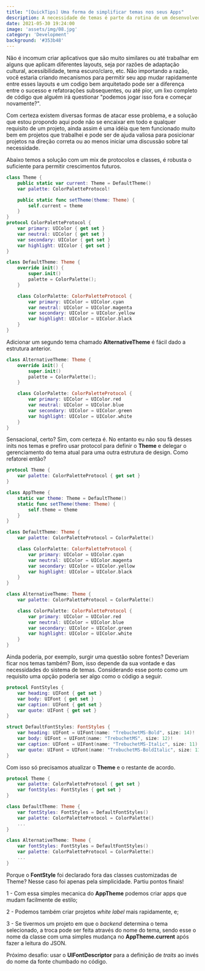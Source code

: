 ```yaml
---
title: "[QuickTips] Uma forma de simplificar temas nos seus Apps"
description: A necessidade de temas é parte da rotina de um desenvolvedor, apresento então uma forma de utilizar múltiplos temas no iOS com Swift.
date: 2021-05-30 19:24:00
image: 'assets/img/08.jpg'
category: 'Development'
background: '#353b48'
---
```


Não é incomum criar aplicativos que são muito similares ou até trabalhar em alguns que aplicam diferentes layouts, seja por razões de adaptação cultural, acessibilidade, tema escuro/claro, etc. Não importando a razão, você estaria criando mecanismos para permitir seu app mudar rapidamente entre esses layouts e um codigo bem arquitetado pode ser a diferença entre o sucesso e refatorações subsequentes, ou até pior, um lixo completo de código que alguém irá questionar "podemos jogar isso fora e começar novamente?".

Com certeza existem diversas formas de atacar esse problema, e a solução que estou propondo aqui pode não se encaixar em todo e qualquer requisito de um projeto, ainda assim é uma idéia que tem funcionado muito bem em projetos que trabalhei e pode ser de ajuda valiosa para posicionar projetos na direção correta ou ao menos iniciar uma discussão sobre tal necessidade.

Abaixo temos a solução com um mix de protocolos e classes, é robusta o suficiente para permitir crescimentos futuros.

```swift
class Theme {
    public static var current: Theme = DefaultTheme()
    var palette: ColorPaletteProtocol!

    public static func setTheme(theme: Theme) {
        self.current = theme
    }
}
protocol ColorPaletteProtocol {
    var primary: UIColor { get set }
    var neutral: UIColor { get set }
    var secondary: UIColor { get set }
    var highlight: UIColor { get set }
}

class DefaultTheme: Theme {
    override init() {
        super.init()
        palette = ColorPalette();
    }

    class ColorPalette: ColorPaletteProtocol {
        var primary: UIColor = UIColor.cyan
        var neutral: UIColor = UIColor.magenta
        var secondary: UIColor = UIColor.yellow
        var highlight: UIColor = UIColor.black
    }
}
```

Adicionar um segundo tema chamado **AlternativeTheme** é fácil dado a estrutura anterior.

```swift
class AlternativeTheme: Theme {
    override init() {
        super.init()
        palette = ColorPalette();
    }

    class ColorPalette: ColorPaletteProtocol {
        var primary: UIColor = UIColor.red
        var neutral: UIColor = UIColor.blue
        var secondary: UIColor = UIColor.green
        var highlight: UIColor = UIColor.white
    }
}
```

Sensacional, certo? Sim, com certeza é. No entanto eu não sou fã desses inits nos temas e prefiro usar protocol para definir o **Theme** e delegar o gerenciamento do tema atual para uma outra estrutura de design. Como refatorei então?

```swift
protocol Theme {
    var palette: ColorPaletteProtocol { get set }
}

class AppTheme {
    static var theme: Theme = DefaultTheme()
    static func setTheme(theme: Theme) {
        self.theme = theme
    }
}

class DefaultTheme: Theme {
    var palette: ColorPaletteProtocol = ColorPalette()

    class ColorPalette: ColorPaletteProtocol {
        var primary: UIColor = UIColor.cyan
        var neutral: UIColor = UIColor.magenta
        var secondary: UIColor = UIColor.yellow
        var highlight: UIColor = UIColor.black
    }
}

class AlternativeTheme: Theme {
    var palette: ColorPaletteProtocol = ColorPalette()

    class ColorPalette: ColorPaletteProtocol {
        var primary: UIColor = UIColor.red
        var neutral: UIColor = UIColor.blue
        var secondary: UIColor = UIColor.green
        var highlight: UIColor = UIColor.white
    }
}
```

Ainda poderia, por exemplo, surgir uma questão sobre fontes? Deveriam ficar nos temas também? Bom, isso depende da sua vontade e das necessidades do sistema de temas. Considerando esse ponto como um requisito uma opção poderia ser algo como o código a seguir.

```swift
protocol FontStyles {
    var heading: UIFont { get set }
    var body: UIFont { get set }
    var caption: UIFont { get set }
    var quote: UIFont { get set }
}

struct DefaultFontStyles: FontStyles {
    var heading: UIFont = UIFont(name: "TrebuchetMS-Bold", size: 14)!
    var body: UIFont = UIFont(name: "TrebuchetMS", size: 12)!
    var caption: UIFont = UIFont(name: "TrebuchetMS-Italic", size: 11)!
    var quote: UIFont = UIFont(name: "TrebuchetMS-BoldItalic", size: 11)!
}
```

Com isso só precisamos atualizar o **Theme** e o restante de acordo.

```swift
protocol Theme {
    var palette: ColorPaletteProtocol { get set }
    var fontStyles: FontStyles { get set }
}

class DefaultTheme: Theme {
    var fontStyles: FontStyles = DefaultFontStyles()
    var palette: ColorPaletteProtocol = ColorPalette()
    ...
}

class AlternativeTheme: Theme {
    var fontStyles: FontStyles = DefaultFontStyles()
    var palette: ColorPaletteProtocol = ColorPalette()
    ...
}
```

Porque o **FontStyle** foi declarado fora das classes customizadas de Theme? Nesse caso foi apenas pela simplicidade. Partiu pontos finais!

1 - Com essa simples mecanica do **AppTheme** podemos criar apps que mudam facilmente de estilo;

2 - Podemos também criar projetos *white label* mais rapidamente, e;

3 - Se tivermos um projeto em que o *backend* determina o tema selecionado, a troca pode ser feita através do nome do tema, sendo esse o nome da classe com uma simples mudança no **AppTheme.current** após fazer a leitura do JSON.

Próximo desafio: usar o **UIFontDescriptor** para a definição de *traits* ao invés do nome da fonte chumbado no código.